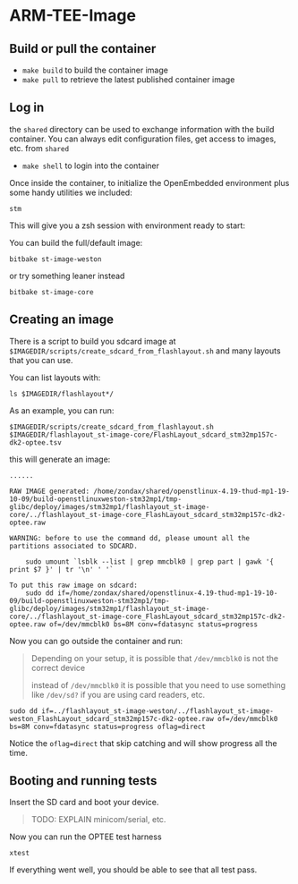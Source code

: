 # ARM-TEE-Image

## Build or pull the container

- `make build` to build the container image
- `make pull` to retrieve the latest published container image

## Log in

the `shared` directory can be used to exchange information with the build container. You can always edit configuration files, get access to images, etc. from `shared`

- `make shell` to login into the container

Once inside the container, to initialize the OpenEmbedded environment plus some handy utilities we included:
```
stm
```

This will give you a zsh session with environment ready to start:

You can build the full/default image:
```
bitbake st-image-weston
```

or try something leaner instead
```
bitbake st-image-core
```

## Creating an image

There is a script to build you sdcard image at `$IMAGEDIR/scripts/create_sdcard_from_flashlayout.sh` and many layouts that you can use.

You can list layouts with:
```
ls $IMAGEDIR/flashlayout*/
```

As an example, you can run:
```
$IMAGEDIR/scripts/create_sdcard_from_flashlayout.sh $IMAGEDIR/flashlayout_st-image-core/FlashLayout_sdcard_stm32mp157c-dk2-optee.tsv
```

this will generate an image:
```
......

RAW IMAGE generated: /home/zondax/shared/openstlinux-4.19-thud-mp1-19-10-09/build-openstlinuxweston-stm32mp1/tmp-glibc/deploy/images/stm32mp1/flashlayout_st-image-core/../flashlayout_st-image-core_FlashLayout_sdcard_stm32mp157c-dk2-optee.raw

WARNING: before to use the command dd, please umount all the partitions associated to SDCARD.

    sudo umount `lsblk --list | grep mmcblk0 | grep part | gawk '{ print $7 }' | tr '\n' ' '`

To put this raw image on sdcard:
    sudo dd if=/home/zondax/shared/openstlinux-4.19-thud-mp1-19-10-09/build-openstlinuxweston-stm32mp1/tmp-glibc/deploy/images/stm32mp1/flashlayout_st-image-core/../flashlayout_st-image-core_FlashLayout_sdcard_stm32mp157c-dk2-optee.raw of=/dev/mmcblk0 bs=8M conv=fdatasync status=progress
```

Now you can go outside the container and run:

> Depending on your setup, it is possible that `/dev/mmcblk0` is not the correct device
> 
> instead of `/dev/mmcblk0` it is possible that you need to use something like `/dev/sd?` if you are using card readers, etc.

```
sudo dd if=../flashlayout_st-image-weston/../flashlayout_st-image-weston_FlashLayout_sdcard_stm32mp157c-dk2-optee.raw of=/dev/mmcblk0 bs=8M conv=fdatasync status=progress oflag=direct
```
Notice the `oflag=direct` that skip catching and will show progress all the time.

## Booting and running tests

Insert the SD card and boot your device.

> TODO: EXPLAIN minicom/serial, etc.

Now you can run the OPTEE test harness

```
xtest
```

If everything went well, you should be able to see that all test pass.